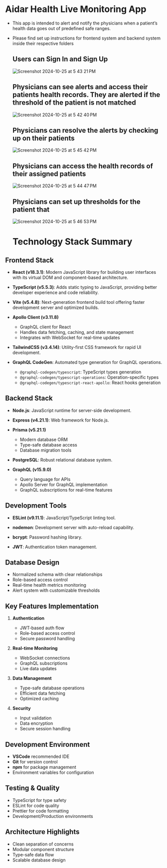 # Aidar Health Live Monitoring App

- This app is intended to alert and notify the physicians when a patient’s health data goes out of predefined safe ranges.
- Please find set up instructions for frontend system and backend system inside their respective folders

   ## Users can Sign In and Sign Up
   ![Screenshot 2024-10-25 at 5 43 21 PM](https://github.com/user-attachments/assets/cbfca8d4-a575-43f7-8783-5408fa0245a0)

   ## Physicians can see alerts and access their patients health records. They are alerted if the threshold of the patient is not matched
   ![Screenshot 2024-10-25 at 5 42 40 PM](https://github.com/user-attachments/assets/8f2ef828-cda4-4152-99f6-7d54f3279513)

   ## Physicians can resolve the alerts by checking up on their patients
   ![Screenshot 2024-10-25 at 5 45 42 PM](https://github.com/user-attachments/assets/06b03e77-e9f1-4aa3-b32b-009b4dd8f594)

   ## Physicians can access the health records of their assigned patients
   ![Screenshot 2024-10-25 at 5 44 47 PM](https://github.com/user-attachments/assets/a22852d7-904e-4170-9e62-63dbbba2ee5e)

   ## Physicians can set up thresholds for the patient that 
   ![Screenshot 2024-10-25 at 5 46 53 PM](https://github.com/user-attachments/assets/5fa05a64-868c-44b0-ad98-9837d47d3939)

  # Technology Stack Summary

## Frontend Stack
- **React (v18.3.1)**: Modern JavaScript library for building user interfaces with its virtual DOM and component-based architecture.

- **TypeScript (v5.5.3)**: Adds static typing to JavaScript, providing better developer experience and code reliability.

- **Vite (v5.4.8)**: Next-generation frontend build tool offering faster development server and optimized builds.

- **Apollo Client (v3.11.8)**
  - GraphQL client for React
  - Handles data fetching, caching, and state management
  - Integrates with WebSocket for real-time updates

- **TailwindCSS (v3.4.14)**: Utility-first CSS framework for rapid UI development.

- **GraphQL CodeGen**: Automated type generation for GraphQL operations.
  - `@graphql-codegen/typescript`: TypeScript types generation
  - `@graphql-codegen/typescript-operations`: Operation-specific types
  - `@graphql-codegen/typescript-react-apollo`: React hooks generation

## Backend Stack
- **Node.js**: JavaScript runtime for server-side development.

- **Express (v4.21.1)**: Web framework for Node.js.

- **Prisma (v5.21.1)**
  - Modern database ORM
  - Type-safe database access
  - Database migration tools

- **PostgreSQL**: Robust relational database system.

- **GraphQL (v15.9.0)**
  - Query language for APIs
  - Apollo Server for GraphQL implementation
  - GraphQL subscriptions for real-time features

## Development Tools
- **ESLint (v9.11.1)**: JavaScript/TypeScript linting tool.

- **nodemon**: Development server with auto-reload capability.

- **bcrypt**: Password hashing library.

- **JWT**: Authentication token management.

## Database Design
- Normalized schema with clear relationships
- Role-based access control
- Real-time health metrics monitoring
- Alert system with customizable thresholds

## Key Features Implementation
1. **Authentication**
   - JWT-based auth flow
   - Role-based access control
   - Secure password handling

2. **Real-time Monitoring**
   - WebSocket connections
   - GraphQL subscriptions
   - Live data updates

3. **Data Management**
   - Type-safe database operations
   - Efficient data fetching
   - Optimized caching

4. **Security**
   - Input validation
   - Data encryption
   - Secure session handling

## Development Environment
- **VSCode** recommended IDE
- **Git** for version control
- **npm** for package management
- Environment variables for configuration

## Testing & Quality
- TypeScript for type safety
- ESLint for code quality
- Prettier for code formatting
- Development/Production environments

## Architecture Highlights
- Clean separation of concerns
- Modular component structure
- Type-safe data flow
- Scalable database design
